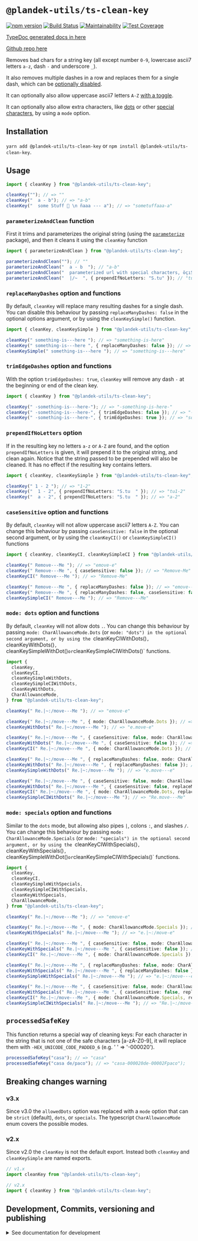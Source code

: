 # `@plandek-utils/ts-clean-key`

[![npm version](https://badge.fury.io/js/%40plandek-utils%2Fts-clean-key.svg)](https://badge.fury.io/js/%40plandek-utils%2Fts-clean-key)
[![Build Status](https://travis-ci.org/plandek-utils/ts-clean-key.svg?branch=master)](https://travis-ci.org/plandek-utils/ts-clean-key)
[![Maintainability](https://api.codeclimate.com/v1/badges/0a2ee0323272ad4910b5/maintainability)](https://codeclimate.com/github/plandek-utils/ts-clean-key/maintainability)
[![Test Coverage](https://api.codeclimate.com/v1/badges/0a2ee0323272ad4910b5/test_coverage)](https://codeclimate.com/github/plandek-utils/ts-clean-key/test_coverage)

[TypeDoc generated docs in here](https://plandek-utils.github.io/ts-clean-key)

[Github repo here](https://github.com/plandek-utils/ts-clean-key)

Removes bad chars for a string key (all except number `0-9`, lowercase ascii7 letters `a-z`, dash `-` and underscore `_`).

It also removes multiple dashes in a row and replaces them for a single dash, which can be [optionally disabled](#replacemanydashes-option-and-functions).

It can optionally also allow uppercase ascii7 letters `A-Z` [with a toggle](#casesensitive-option-and-functions).

It can optionally also allow extra characters, like [dots](#mode-dots-option-and-functions) or other [special characters](#mode-specials-option-and-functions), by using a `mode` option.

## Installation

`yarn add @plandek-utils/ts-clean-key` or `npm install @plandek-utils/ts-clean-key`.

## Usage

```typescript
import { cleanKey } from "@plandek-utils/ts-clean-key";

cleanKey(""); // => ""
cleanKey("  a - b"); // => "a-b"
cleanKey("  some Stuff 🚀 \n ñaaa --- a"); // => "sometuffaaa-a"
```

### `parameterizeAndClean` function

First it trims and parameterizes the original string (using the [`parameterize`](https://www.npmjs.com/package/parameterize) package), and then it cleans it using the `cleanKey` function

```typescript
import { parameterizeAndClean } from "@plandek-utils/ts-clean-key";

parameterizeAndClean(""); // ""
parameterizeAndClean("  a - b  "); // "a-b"
parameterizeAndClean("  parameterized url with special characters, öçıŞÇ  "); // "parameterized-url-with-special-characters-ocisc"
parameterizeAndClean("  |/~  ", { prependIfNoLetters: "S.tu" }); // "tu"
```

### `replaceManyDashes` option and functions

By default, `cleanKey` will replace many resulting dashes for a single dash. You can disable this behaviour by passing `replaceManyDashes: false` in the optional options argument, or by using the `cleanKeySimple()` function.

```typescript
import { cleanKey, cleanKeySimple } from "@plandek-utils/ts-clean-key";

cleanKey(" something-is---here "); // => "something-is-here"
cleanKey(" something-is---here ", { replaceManyDashes: false }); // => "something-is---here"
cleanKeySimple(" something-is---here "); // => "something-is---here"
```

### `trimEdgeDashes` option and functions

With the option `trimEdgeDashes: true`, `cleanKey` will remove any dash `-` at the beginning or end of the clean key.

```typescript
import { cleanKey } from "@plandek-utils/ts-clean-key";

cleanKey(" -something-is---here-"); // => "-something-is-here-"
cleanKey(" -something-is---here-", { trimEdgeDashes: false }); // => "-something-is-here-"
cleanKey(" -something-is---here-", { trimEdgeDashes: true }); // => "something-is-here"
```

### `prependIfNoLetters` option

If in the resulting key no letters `a-z` or `A-Z` are found, and the option `prependIfNoLetters` is given, it will prepend it to the original string, and clean again. Notice that the string passed to be prepended will also be cleaned. It has no effect if the resulting key contains letters.

```typescript
import { cleanKey, cleanKeySimple } from "@plandek-utils/ts-clean-key";

cleanKey(" 1 - 2 "); // => "1-2"
cleanKey("  1 - 2", { prependIfNoLetters: "S.tu  " }); // => "tu1-2"
cleanKey("  a - 2", { prependIfNoLetters: "S.tu  " }); // => "a-2"
```

### `caseSensitive` option and functions

By default, `cleanKey` will not allow uppercase ascii7 letters `A-Z`. You can change this behaviour by passing `caseSensitive: false` in the optional second argument, or by using the `cleanKeyCI()` or `cleanKeySimpleCI()` functions

```typescript
import { cleanKey, cleanKeyCI, cleanKeySimpleCI } from "@plandek-utils/ts-clean-key";

cleanKey(" Remove---Me "); // => "emove-e"
cleanKey(" Remove---Me ", { caseSensitive: false }); // => "Remove-Me"
cleanKeyCI(" Remove---Me "); // => "Remove-Me"

cleanKey(" Remove---Me ", { replaceManyDashes: false }); // => "emove---e"
cleanKey(" Remove---Me ", { replaceManyDashes: false, caseSensitive: false }); // => "Remove---Me"
cleanKeySimpleCI(" Remove---Me "); // => "Remove---Me"
```

### `mode: dots` option and functions

By default, `cleanKey` will not allow dots `.`. You can change this behaviour by passing `mode: CharAllowanceMode.Dots` (or `mode: "dots") in the optional second argument, or by using the `cleanKeyCIWithDots()`, `cleanKeyWithDots()`, `cleanKeySimpleWithDot()`or`cleanKeySimpleCIWithDots()` functions.

```typescript
import {
  cleanKey,
  cleanKeyCI,
  cleanKeySimpleWithDots,
  cleanKeySimpleCIWithDots,
  cleanKeyWithDots,
  CharAllowanceMode,
} from "@plandek-utils/ts-clean-key";

cleanKey(" Re.|~:/move---Me "); // => "emove-e"

cleanKey(" Re.|~:/move---Me ", { mode: CharAllowanceMode.Dots }); // => "e.move-e"
cleanKeyWithDots(" Re.|~:/move---Me "); // => "e.move-e"

cleanKey(" Re.|~:/move---Me ", { caseSensitive: false, mode: CharAllowanceMode.Dots }); // => "Re.move-Me"
cleanKeyWithDots(" Re.|~:/move---Me ", { caseSensitive: false }); // => "Re.move-Me"
cleanKeyCI(" Re.|~:/move---Me ", { mode: CharAllowanceMode.Dots }); // => "Re.move-Me"

cleanKey(" Re.|~:/move---Me ", { replaceManyDashes: false, mode: CharAllowanceMode.Dots }); // => "e.move---e"
cleanKeyWithDots(" Re.|~:/move---Me ", { replaceManyDashes: false }); // => "e.move---e"
cleanKeySimpleWithDots(" Re.|~:/move---Me "); // => "e.move---e"

cleanKey(" Re.|~:/move---Me ", { caseSensitive: false, mode: CharAllowanceMode.Dots, replaceManyDashes: false }); // => "Re.move---Me"
cleanKeyWithDots(" Re.|~:/move---Me ", { caseSensitive: false, replaceManyDashes: false }); // => "Re.move---Me"
cleanKeyCI(" Re.|~:/move---Me ", { mode: CharAllowanceMode.Dots, replaceManyDashes: false }); // => "Re.move---Me"
cleanKeySimpleCIWithDots(" Re.|~:/move---Me "); // => "Re.move---Me"
```

### `mode: specials` option and functions

Similar to the `dots` mode, but allowing also pipes `|`, colons `:`, and slashes `/`.
You can change this behaviour by passing `mode: CharAllowanceMode.Specials` (or `mode: "specials") in the optional second argument, or by using the `cleanKeyCIWithSpecials()`, `cleanKeyWithSpecials()`, `cleanKeySimpleWithDot()`or`cleanKeySimpleCIWithSpecials()` functions.

```typescript
import {
  cleanKey,
  cleanKeyCI,
  cleanKeySimpleWithSpecials,
  cleanKeySimpleCIWithSpecials,
  cleanKeyWithSpecials,
  CharAllowanceMode,
} from "@plandek-utils/ts-clean-key";

cleanKey(" Re.|~:/move---Me "); // => "emove-e"

cleanKey(" Re.|~:/move---Me ", { mode: CharAllowanceMode.Specials }); // => "e.|~:/move-e"
cleanKeyWithSpecials(" Re.|~:/move---Me "); // => "e.|~:/move-e"

cleanKey(" Re.|~:/move---Me ", { caseSensitive: false, mode: CharAllowanceMode.Specials }); // => "Re.|~:/move-Me"
cleanKeyWithSpecials(" Re.|~:/move---Me ", { caseSensitive: false }); // => "Re.|~:/move-Me"
cleanKeyCI(" Re.|~:/move---Me ", { mode: CharAllowanceMode.Specials }); // => "Re.|~:/move-Me"

cleanKey(" Re.|~:/move---Me ", { replaceManyDashes: false, mode: CharAllowanceMode.Specials }); // => "e.|~:/move---e"
cleanKeyWithSpecials(" Re.|~:/move---Me ", { replaceManyDashes: false }); // => "e.|~:/move---e"
cleanKeySimpleWithSpecials(" Re.|~:/move---Me "); // => "e.|~:/move---e"

cleanKey(" Re.|~:/move---Me ", { caseSensitive: false, mode: CharAllowanceMode.Specials, replaceManyDashes: false }); // => "Re.|~:/move---Me"
cleanKeyWithSpecials(" Re.|~:/move---Me ", { caseSensitive: false, replaceManyDashes: false }); // => "Re.|~:/move---Me"
cleanKeyCI(" Re.|~:/move---Me ", { mode: CharAllowanceMode.Specials, replaceManyDashes: false }); // => "Re.|~:/move---Me"
cleanKeySimpleCIWithSpecials(" Re.|~:/move---Me "); // => "Re.|~:/move---Me"
```

## `processedSafeKey`

This function returns a special way of cleaning keys: For each character in the string that is not one of the safe characters [a-zA-Z0-9], it will replace them with `-HEX_UNICODE_CODE_PADDED_6` (e.g. ' ' => '-000020').

```typescript
processedSafeKey("casa"); // => "casa"
processedSafeKey("casa de/paco"); // => "casa-000020de-00002Fpaco");
```

## Breaking changes warning

### v3.x

Since v3.0 the `allowedDots` option was replaced with a `mode` option that can be `strict` (default), `dots`, or `specials`. The typescript `CharAllowanceMode` enum covers the possible modes.

### v2.x

Since v2.0 the `cleanKey` is not the default export. Instead both `cleanKey` and `cleanKeySimple` are named exports.

```typescript
// v1.x
import cleanKey from "@plandek-utils/ts-clean-key";

// v2.x
import { cleanKey } from "@plandek-utils/ts-clean-key";
```

## Development, Commits, versioning and publishing

<details><summary>See documentation for development</summary>
<p>

See [The Typescript-Starter docs](https://github.com/bitjson/typescript-starter#bump-version-update-changelog-commit--tag-release).

### Commits and CHANGELOG

For commits, you should use [`commitizen`](https://github.com/commitizen/cz-cli)

```sh
yarn global add commitizen

#commit your changes:
git cz
```

As typescript-starter docs state:

This project is tooled for [conventional changelog](https://github.com/conventional-changelog/conventional-changelog) to make managing releases easier. See the [standard-version](https://github.com/conventional-changelog/standard-version) documentation for more information on the workflow, or [`CHANGELOG.md`](CHANGELOG.md) for an example.

```sh
# bump package.json version, update CHANGELOG.md, git tag the release
yarn run version
```

You may find a tool like [**`wip`**](https://github.com/bitjson/wip) helpful for managing work in progress before you're ready to create a meaningful commit.

### Creating the first version

Once you are ready to create the first version, run the following (note that `reset` is destructive and will remove all files not in the git repo from the directory).

```sh
# Reset the repo to the latest commit and build everything
yarn run reset && yarn run test && yarn run doc:html

# Then version it with standard-version options. e.g.:
# don't bump package.json version
yarn run version -- --first-release

# Other popular options include:

# PGP sign it:
# $ yarn run version -- --sign

# alpha release:
# $ yarn run version -- --prerelease alpha
```

And after that, remember to [publish the docs](#publish-the-docs).

And finally push the new tags to github and publish the package to npm.

```sh
# Push to git
git push --follow-tags origin master

# Publish to NPM (allowing public access, required if the package name is namespaced like `@somewhere/some-lib`)
yarn publish --access public
```

### Publish the Docs

```sh
yarn run doc:html && yarn run doc:publish
```

This will generate the docs and publish them in github pages.

### Generate a version

There is a single yarn command for preparing a new release. See [One-step publish preparation script in TypeScript-Starter](https://github.com/bitjson/typescript-starter#one-step-publish-preparation-script)

```sh
# Prepare a standard release
yarn prepare-release

# Push to git
git push --follow-tags origin master

# Publish to NPM (allowing public access, required if the package name is namespaced like `@somewhere/some-lib`)
yarn publish --access public
```

</p>
</details>
